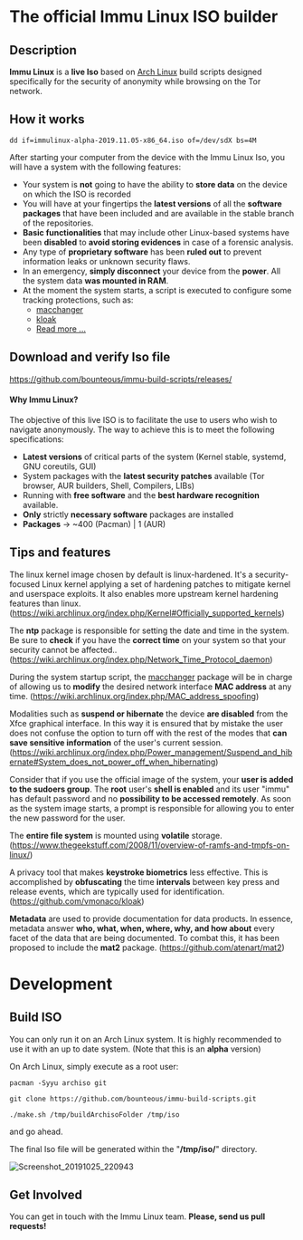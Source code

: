 # The official Immu Linux ISO builder

## Description

**Immu Linux** is a **live Iso** based on <a href="https://www.archlinux.org/">Arch Linux</a> build scripts designed specifically for the security of anonymity while browsing on the Tor network. 

## How it works

```
dd if=immulinux-alpha-2019.11.05-x86_64.iso of=/dev/sdX bs=4M
```

After starting your computer from the device with the Immu Linux Iso, you will have a system with the following features:

- Your system is **not** going to have the ability to **store data** on the device on which the ISO is recorded
- You will have at your fingertips the **latest versions** of all the **software packages** that have been included and are available in the stable branch of the repositories.
- **Basic functionalities** that may include other Linux-based systems have been **disabled** to **avoid storing evidences** in case of a forensic analysis.
- Any type of **proprietary software** has been **ruled out** to prevent information leaks or unknown security flaws.
- In an emergency, **simply disconnect** your device from the **power**. All the system data **was mounted in RAM**.
- At the moment the system starts, a script is executed to configure some tracking protections, such as:
    - <a href="https://www.archlinux.org/packages/community/x86_64/macchanger/">macchanger</a>
    - <a href="https://github.com/vmonaco/kloak">kloak</a>
    - <a href="https://github.com/bounteous/immu-build-scripts#tips-and-features">Read more ...</a>
    


## Download and verify Iso file
https://github.com/bounteous/immu-build-scripts/releases/

#### Why Immu Linux?

The objective of this live ISO is to facilitate the use to users who wish to navigate anonymously. The way to achieve this is to meet the following specifications:

- **Latest versions** of critical parts of the system (Kernel stable, systemd, GNU coreutils, GUI)
- System packages with the **latest security patches** available (Tor browser, AUR builders, Shell, Compilers, LIBs)
- Running with **free software** and the **best hardware recognition** available.
- **Only** strictly **necessary software** packages are installed
- **Packages** -> ~400 (Pacman) | 1 (AUR)

## Tips and features

The linux kernel image chosen by default is linux-hardened. It's a security-focused Linux kernel applying a set of hardening patches to mitigate kernel and userspace exploits. It also enables more upstream kernel hardening features than linux.
(https://wiki.archlinux.org/index.php/Kernel#Officially_supported_kernels)

The **ntp** package is responsible for setting the date and time in the system. Be sure to **check** if you have the **correct time** on your system so that your security cannot be affected..
(https://wiki.archlinux.org/index.php/Network_Time_Protocol_daemon)


During the system startup script, the <a href="https://www.archlinux.org/packages/community/x86_64/macchanger/">macchanger</a> package will be in charge of allowing us to **modify** the desired network interface **MAC address** at any time.
(https://wiki.archlinux.org/index.php/MAC_address_spoofing)

Modalities such as **suspend or hibernate** the device **are disabled** from the Xfce graphical interface. In this way it is ensured that by mistake the user does not confuse the option to turn off with the rest of the modes that **can save sensitive information** of the user's current session.
(https://wiki.archlinux.org/index.php/Power_management/Suspend_and_hibernate#System_does_not_power_off_when_hibernating)

Consider that if you use the official image of the system, your **user is added to the sudoers group**. The **root** user's **shell is enabled** and its user "immu" has default password and no **possibility to be accessed remotely**. As soon as the system image starts, a prompt is responsible for allowing you to enter the new password for the user.

The **entire file system** is mounted using **volatile** storage.
(https://www.thegeekstuff.com/2008/11/overview-of-ramfs-and-tmpfs-on-linux/)

A privacy tool that makes **keystroke biometrics** less effective. This is accomplished by **obfuscating** the time **intervals** between key press and release events, which are typically used for identification.
(https://github.com/vmonaco/kloak)

**Metadata** are used to provide documentation for data products. In essence, metadata answer **who, what, when, where, why, and how about** every facet of the data that are being documented. To combat this, it has been proposed to include the **mat2** package.
(https://github.com/atenart/mat2)

# Development

## Build ISO

You can only run it on an Arch Linux system. It is highly recommended to use it with an up to date system. (Note that this is an **alpha** version)

On Arch Linux, simply execute as a root user:
```
pacman -Syyu archiso git
```
```
git clone https://github.com/bounteous/immu-build-scripts.git
```
```
./make.sh /tmp/buildArchisoFolder /tmp/iso
```
and go ahead.

The final Iso file will be generated within the "**/tmp/iso/**" directory.

![Screenshot_20191025_220943](https://user-images.githubusercontent.com/16175933/67605652-3e525080-f77f-11e9-84a6-9fad211ba66a.png)

## Get Involved

You can get in touch with the Immu Linux team. 
**Please, send us pull requests!**
